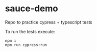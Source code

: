 # sauce-demo
Repo to practice cypress + typescript tests

To run the tests execute:
```
npm i 
npm run cypress:run
```
